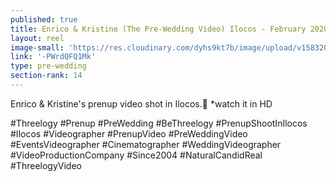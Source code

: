 ```yaml
---
published: true
title: Enrico & Kristine (The Pre-Wedding Video) Ilocos - February 2020
layout: reel
image-small: 'https://res.cloudinary.com/dyhs9kt7b/image/upload/v1583206892/1_k-01a.jpg'
link: '-PWrdQFQ1Mk'
type: pre-wedding
section-rank: 14
---
```

Enrico & Kristine's prenup video shot in Ilocos.💖
*watch it in HD

#Threelogy #Prenup #PreWedding #BeThreelogy #PrenupShootInIlocos #Ilocos #Videographer #PrenupVideo #PreWeddingVideo #EventsVideographer #Cinematographer #WeddingVideographer #VideoProductionCompany #Since2004 #NaturalCandidReal #ThreelogyVideo